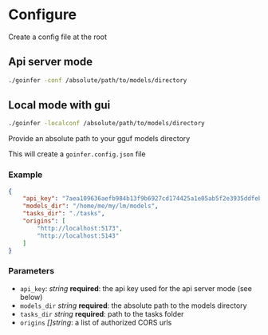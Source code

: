 # Configure

Create a config file at the root

## Api server mode

```bash
./goinfer -conf /absolute/path/to/models/directory
```

## Local mode with gui

```bash
./goinfer -localconf /absolute/path/to/models/directory
```

Provide an absolute path to your gguf models directory

This will create a `goinfer.config.json` file

### Example

```json
{
    "api_key": "7aea109636aefb984b13f9b6927cd174425a1e05ab5f2e3935ddfeb183099465",
    "models_dir": "/home/me/my/lm/models",
    "tasks_dir": "./tasks",
    "origins": [
        "http://localhost:5173",
        "http://localhost:5143"
    ]
}
```

### Parameters

- `api_key`: *string* **required**: the api key used for the api server mode (see below)
- `models_dir` *string* **required**: the absolute path to the models directory
- `tasks_dir` *string* **required**: path to the tasks folder
- `origins` *[]string*: a list of authorized CORS urls